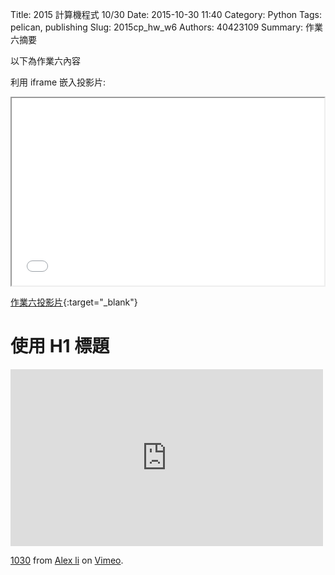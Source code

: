 Title: 2015 計算機程式 10/30
Date: 2015-10-30 11:40
Category: Python
Tags: pelican, publishing
Slug: 2015cp_hw_w6
Authors: 40423109
Summary: 作業六摘要

以下為作業六內容

利用 iframe 嵌入投影片:

<iframe src="40423109_cp_w6_p.html" width="500" height="300"></iframe>

[作業六投影片](40423109_cp_w6_p.html){:target="_blank"}

使用 H1 標題
============

<iframe src="https://player.vimeo.com/video/146109344" width="500" height="283" frameborder="0" webkitallowfullscreen mozallowfullscreen allowfullscreen></iframe> <p><a href="https://vimeo.com/146109344">1030</a> from <a href="https://vimeo.com/user44960495">Alex li</a> on <a href="https://vimeo.com">Vimeo</a>.</p>